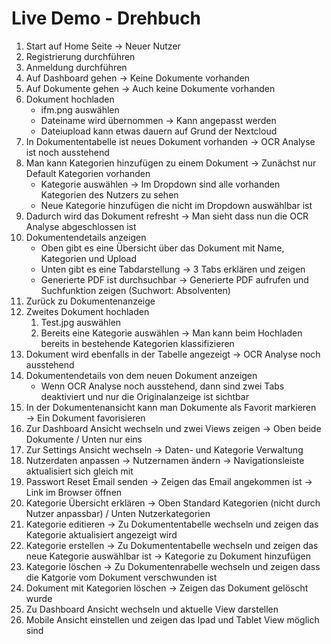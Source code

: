 # Live Demo - Drehbuch



1. Start auf Home Seite &rarr; Neuer Nutzer
2. Registrierung durchführen
3. Anmeldung durchführen
4. Auf Dashboard gehen &rarr; Keine Dokumente vorhanden
5. Auf Dokumente gehen &rarr; Auch keine Dokumente vorhanden
6. Dokument hochladen 
   - ifm.png auswählen 
   - Dateiname wird übernommen &rarr; Kann angepasst werden
   - Dateiupload kann etwas dauern auf Grund der Nextcloud
7. In Dokumententabelle ist neues Dokument vorhanden &rarr; OCR Analyse ist noch ausstehend
8. Man kann Kategorien hinzufügen zu einem Dokument  &rarr; Zunächst nur Default Kategorien vorhanden
   - Kategorie auswählen &rarr; Im Dropdown sind alle vorhanden Kategorien des Nutzers zu sehen
   - Neue Kategorie hinzufügen die nicht im Dropdown auswählbar ist
9. Dadurch wird das Dokument refresht &rarr; Man sieht dass nun die OCR Analyse abgeschlossen ist 
10. Dokumentendetails anzeigen
    - Oben gibt es eine Übersicht über das Dokument mit Name, Kategorien und Upload
    - Unten gibt es eine Tabdarstellung &rarr;  3 Tabs erklären und zeigen
    - Generierte PDF ist durchsuchbar &rarr;  Generierte PDF aufrufen und Suchfunktion zeigen (Suchwort: Absolventen)
11. Zurück zu Dokumentenanzeige
12. Zweites Dokument hochladen
    1. Test.jpg auswählen
    2. Bereits eine Kategorie auswählen &rarr; Man kann beim Hochladen bereits in bestehende Kategorien klassifizieren
13. Dokument wird ebenfalls in der Tabelle angezeigt &rarr; OCR Analyse noch ausstehend
14. Dokumentendetails von dem neuen Dokument anzeigen
    - Wenn OCR Analyse noch ausstehend, dann sind zwei Tabs deaktiviert und nur die Originalanzeige ist sichtbar
15. In der Dokumentenansicht kann man Dokumente als Favorit markieren &rarr; Ein Dokument favorisieren
16. Zur Dashboard Ansicht wechseln und zwei Views zeigen &rarr; Oben beide Dokumente / Unten nur eins
17. Zur Settings Ansicht wechseln &rarr; Daten- und Kategorie Verwaltung
18. Nutzerdaten anpassen &rarr; Nutzernamen ändern &rarr; Navigationsleiste aktualisiert sich gleich mit
19. Passwort Reset Email senden &rarr; Zeigen das Email angekommen ist &rarr; Link im Browser öffnen
20. Kategorie Übersicht erklären &rarr; Oben Standard Kategorien (nicht durch Nutzer anpassbar) / Unten Nutzerkategorien
21. Kategorie editieren &rarr; Zu Dokumententabelle wechseln und zeigen das Kategorie aktualisiert angezeigt wird
22. Kategorie erstellen &rarr; Zu Dokumententabelle wechseln und zeigen das neue Kategorie auswählbar ist &rarr; Kategorie zu Dokument hinzufügen
23. Kategorie löschen &rarr; Zu Dokumentenrabelle wechseln und zeigen dass die Katgorie vom Dokument verschwunden ist
24. Dokument mit Kategorien löschen &rarr; Zeigen das Dokument gelöscht wurde
25. Zu Dashboard Ansicht wechseln und aktuelle View darstellen
26. Mobile Ansicht einstellen und zeigen das Ipad und Tablet View möglich sind

